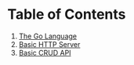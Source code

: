 # Table of Contents

1. [The Go Language](golang)
2. [Basic HTTP Server](basic-http-server)
3. [Basic CRUD API](basic-CRUD-api)
